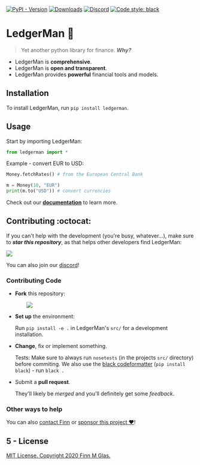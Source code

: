 [![PyPI - Version][pypi-version-badge]][pypi]
[![Downloads][pepi-downloads-badge]][pepy tech]
[![Discord][discord-badge]][discord]
[![Code style: black][code-black-badge]][code-black]

# LedgerMan :ledger:

> Yet another python library for finance. ***Why?***

+ LedgerMan is **comprehensive**.
+ LedgerMan is **open and transparent**.
+ LedgerMan provides **powerful** financial tools and models.

<a id="installation"></a>
## Installation

To install LedgerMan, run `pip install ledgerman`.

<a id="usage"></a>
## Usage

Start by importing LedgerMan:

```python
from ledgerman import *
```

Example - convert EUR to USD:

```python
Money.fetchRates() # from the European Central Bank

m = Money(10, "EUR")
print(m.to("USD")) # convert currencies
```

Check out our [**documentation**](https://ledgerman.readthedocs.io) to learn more.

<a id="contributing"></a>
## Contributing :octocat:

If you can't help with the development (you're busy, whatever...), make sure to ***star this repository***, as that helps other developers find LedgerMan:

[![][shield-star]][star]

You can also join our [discord]!

<a id="contributing-code"></a>
### Contributing Code

+ **Fork** this repository:
<br><p style="margin-left:30px;">[![][shield-fork]][fork]</p>
+ **Set up** the environment:<p>Run `pip install -e .` in LedgerMan's `src/` for a development installation.</p>
+ **Change**, fix or implement something.<p>Tests: Make sure to always run `nosetests` (in the projects `src/` directory) before commiting. We also use the [black codeformatter][code-black] (`pip install black`) - run `black .`</p>
+ Submit a **pull request**.<p>They'll likely be *merged* and you'll definitely get some *feedback*.</p>

### Other ways to help

You can also [contact Finn][contact] or [sponsor this project :heart:][sponsor]!

<a id="license"></a>
## 5 - License

[MIT License. Copyright 2020 Finn M Glas.][MIT]

<!-- Finns owned media -->
  [contact]: https://contact.finnmglas.com
  [sponsor]: https://sponsor.finnmglas.com

<!-- Community -->
  [discord]: https://discord.com/invite/BsZXaur
  [discord-badge]: https://img.shields.io/badge/discord-join%20chat-000

<!-- GitHub related -->

  [joingh]: https://github.com/join
  [newissue]: https://github.com/finnmglas/ledgerman/issues/new/choose
  [fork]: https://github.com/finnmglas/ledgerman/fork
  [star]: https://github.com/finnmglas/ledgerman/stargazers
  [shield-star]: https://img.shields.io/github/stars/finnmglas/LedgerMan?label=Star&style=social

  [shield-fork]: https://img.shields.io/github/forks/finnmglas/LedgerMan?label=Fork&style=social

<!-- Python Package -->
  [pypi]: https://pypi.org/project/ledgerman/
  [pypi-version-badge]: https://img.shields.io/pypi/v/ledgerman?color=000

  [pepy tech]: https://pepy.tech/project/ledgerman
  [pepi-downloads-badge]: https://img.shields.io/badge/dynamic/json?style=flat&color=000&maxAge=10800&label=downloads&query=%24.total_downloads&url=https%3A%2F%2Fapi.pepy.tech%2Fapi%2Fprojects%2Fledgerman

  [code-black]: https://github.com/psf/black
  [code-black-badge]: https://img.shields.io/badge/code%20style-black-000000.svg

<!-- Legal -->
  [MIT]: https://choosealicense.com/licenses/mit/
